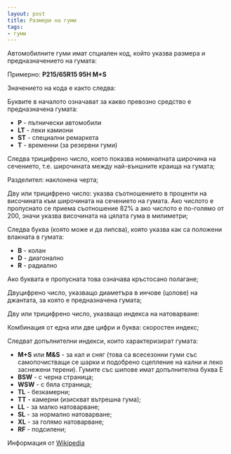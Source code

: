```yaml
---
layout: post
title: Размери на гуми
tags:
- гуми
---
```


Автомобилните гуми имат спциален код, който указва размера и предназначението на гумата:

Примерно: **P215/65R15 95H M+S**

Значението на кода е както следва:

Буквите в началото означават за какво превозно средство е предназначена гумата:

* **P** - пътнически автомобили
* **LT** - леки камиони
* **ST** - специални ремаркета
* **Т** - временни (за резервни гуми)

Следва трицифрено число, което показва номиналната широчина на сечението, т.е. широчината между най-външните краища на гумата;

Разделител: наклонена черта;

Дву или трицифрено число: указва съотношението в проценти на височината към широчината на сечението на гумата. Ако числото е пропуснато се приема съотношение 82% а ако числото е по-голямо от 200, значи указва височината на цялата гума в милиметри;

Следва буква (която може и да липсва), която указва как са положени влакната в гумата:

* **B** - колан
* **D** - диагонално
* **R** - радиално

Ако буквата е пропусната това означава кръстосано полагане;

Двуцифрено число, указващо диаметъра в инчове (цолове) на джантата, за която е предназначена гумата;

Дву или трицифрено число, указващо индекса на натоварване:

Комбинация от една или две цифри и буква: скоростен индекс;

Следват допълнителни индекси, които характеризират гумата:

* **M+S** или **M&S** - за кал и сняг (това са всесезонни гуми със самопочистващи се шарки и подобрено сцепление на кални и леко заснежени терени). Гумите със шипове имат допълнителна буква E
* **BSW** - с черна страница;
* **WSW** - с бяла страница;
* **TL** - безкамерни;
* **ТТ** - камерни (изискват вътрешна гума);
* **LL** - за малко натоварване;
* **SL** - за нормално натоварване;
* **XL** - за голямо натоварване;
* **RF** - подсилени;

Информация от [Wikipedia](http://en.wikipedia.org/wiki/Tire_code)


